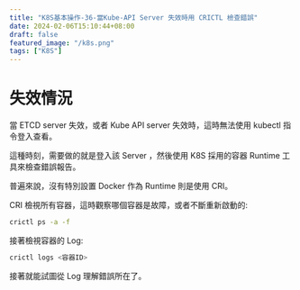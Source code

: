 ```yaml
---
title: "K8S基本操作-36-當Kube-API Server 失效時用 CRICTL 檢查錯誤"
date: 2024-02-06T15:10:44+08:00
draft: false
featured_image: "/k8s.png"
tags: ["K8S"]
---
```


# 失效情況

當 ETCD server 失效，或者 Kube API server 失效時，這時無法使用 kubectl 指令登入查看。

這種時刻，需要做的就是登入該 Server ，然後使用 K8S 採用的容器 Runtime 工具來檢查錯誤報告。

普遍來說，沒有特別設置 Docker 作為 Runtime 則是使用 CRI。

CRI 檢視所有容器，這時觀察哪個容器是故障，或者不斷重新啟動的:

```bash
crictl ps -a -f
```

接著檢視容器的 Log:

```bash
crictl logs <容器ID>
```

接著就能試圖從 Log 理解錯誤所在了。